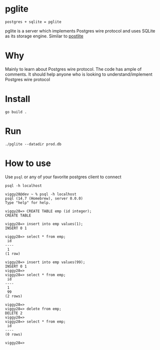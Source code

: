 # pglite 

```
postgres + sqlite = pglite
```

pglite is a server which implements Postgres wire protocol and uses SQLite as its storage engine. Similar to [postlite](https://github.com/benbjohnson/postlite)


# Why
Mainly to learn about Postgres wire protocol. The code has ample of comments. It should help anyone who is looking to understand/implement Postgres wire protocol

# Install

```
go build .
```

# Run

```
./pglite --datadir prod.db
```

# How to use

Use `psql` or any of your favorite postgres client to connect

```
psql -h localhost

viggy28@dev ~ % psql -h localhost
psql (14.7 (Homebrew), server 0.0.0)
Type "help" for help.

viggy28=> CREATE TABLE emp (id integer);
CREATE TABLE

viggy28=> insert into emp values(1);
INSERT 0 1

viggy28=> select * from emp;
 id
----
 1
(1 row)

viggy28=> insert into emp values(99);
INSERT 0 1
viggy28=>
viggy28=> select * from emp;
 id
----
 1
 99
(2 rows)

viggy28=>
viggy28=> delete from emp;
DELETE 2
viggy28=>
viggy28=> select * from emp;
 id
----
(0 rows)

viggy28=>

```